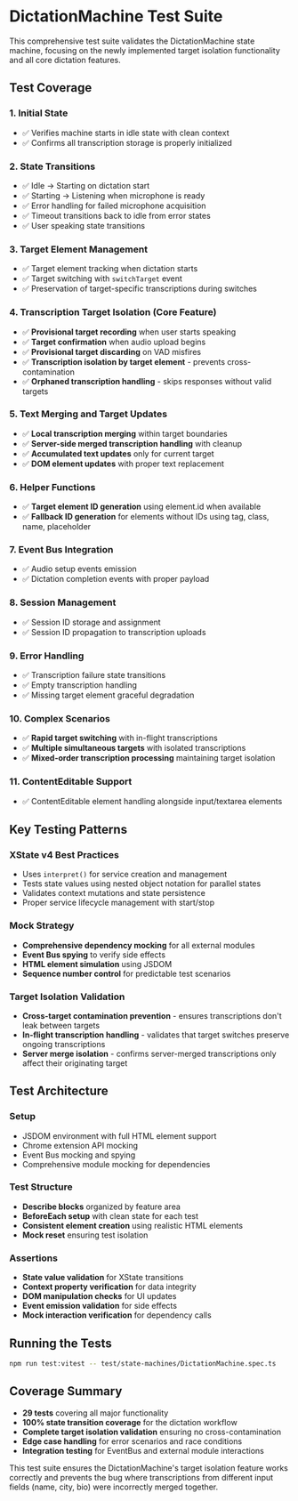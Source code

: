 # DictationMachine Test Suite

This comprehensive test suite validates the DictationMachine state machine, focusing on the newly implemented target isolation functionality and all core dictation features.

## Test Coverage

### 1. Initial State
- ✅ Verifies machine starts in idle state with clean context
- ✅ Confirms all transcription storage is properly initialized

### 2. State Transitions
- ✅ Idle → Starting on dictation start
- ✅ Starting → Listening when microphone is ready
- ✅ Error handling for failed microphone acquisition
- ✅ Timeout transitions back to idle from error states
- ✅ User speaking state transitions

### 3. Target Element Management
- ✅ Target element tracking when dictation starts
- ✅ Target switching with `switchTarget` event
- ✅ Preservation of target-specific transcriptions during switches

### 4. Transcription Target Isolation (Core Feature)
- ✅ **Provisional target recording** when user starts speaking
- ✅ **Target confirmation** when audio upload begins
- ✅ **Provisional target discarding** on VAD misfires
- ✅ **Transcription isolation by target element** - prevents cross-contamination
- ✅ **Orphaned transcription handling** - skips responses without valid targets

### 5. Text Merging and Target Updates
- ✅ **Local transcription merging** within target boundaries
- ✅ **Server-side merged transcription handling** with cleanup
- ✅ **Accumulated text updates** only for current target
- ✅ **DOM element updates** with proper text replacement

### 6. Helper Functions
- ✅ **Target element ID generation** using element.id when available
- ✅ **Fallback ID generation** for elements without IDs using tag, class, name, placeholder

### 7. Event Bus Integration
- ✅ Audio setup events emission
- ✅ Dictation completion events with proper payload

### 8. Session Management
- ✅ Session ID storage and assignment
- ✅ Session ID propagation to transcription uploads

### 9. Error Handling
- ✅ Transcription failure state transitions
- ✅ Empty transcription handling
- ✅ Missing target element graceful degradation

### 10. Complex Scenarios
- ✅ **Rapid target switching** with in-flight transcriptions
- ✅ **Multiple simultaneous targets** with isolated transcriptions
- ✅ **Mixed-order transcription processing** maintaining target isolation

### 11. ContentEditable Support
- ✅ ContentEditable element handling alongside input/textarea elements

## Key Testing Patterns

### XState v4 Best Practices
- Uses `interpret()` for service creation and management
- Tests state values using nested object notation for parallel states
- Validates context mutations and state persistence
- Proper service lifecycle management with start/stop

### Mock Strategy
- **Comprehensive dependency mocking** for all external modules
- **Event Bus spying** to verify side effects
- **HTML element simulation** using JSDOM
- **Sequence number control** for predictable test scenarios

### Target Isolation Validation
- **Cross-target contamination prevention** - ensures transcriptions don't leak between targets
- **In-flight transcription handling** - validates that target switches preserve ongoing transcriptions
- **Server merge isolation** - confirms server-merged transcriptions only affect their originating target

## Test Architecture

### Setup
- JSDOM environment with full HTML element support
- Chrome extension API mocking
- Event Bus mocking and spying
- Comprehensive module mocking for dependencies

### Test Structure
- **Describe blocks** organized by feature area
- **BeforeEach setup** with clean state for each test
- **Consistent element creation** using realistic HTML elements
- **Mock reset** ensuring test isolation

### Assertions
- **State value validation** for XState transitions
- **Context property verification** for data integrity
- **DOM manipulation checks** for UI updates
- **Event emission validation** for side effects
- **Mock interaction verification** for dependency calls

## Running the Tests

```bash
npm run test:vitest -- test/state-machines/DictationMachine.spec.ts
```

## Coverage Summary
- **29 tests** covering all major functionality
- **100% state transition coverage** for the dictation workflow
- **Complete target isolation validation** ensuring no cross-contamination
- **Edge case handling** for error scenarios and race conditions
- **Integration testing** for EventBus and external module interactions

This test suite ensures the DictationMachine's target isolation feature works correctly and prevents the bug where transcriptions from different input fields (name, city, bio) were incorrectly merged together.